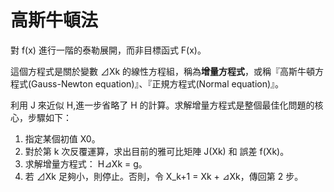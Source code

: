 # 高斯牛頓法

對 f(x) 進行一階的泰勒展開，而非目標函式 F(x)。

這個方程式是關於變數 ⊿Xk 的線性方程組，稱為**增量方程式**，或稱『高斯牛頓方程式(Gauss-Newton equation)』、『正規方程式(Normal equation)』。

利用 J 來近似 H,進一步省略了 H 的計算。求解增量方程式是整個最佳化問題的核心，步驟如下：

1. 指定某個初值 X0。
2. 對於第 k 次反覆運算，求出目前的雅可比矩陣 J(Xk) 和 誤差 f(Xk)。
3. 求解增量方程式： H⊿Xk = g。
4. 若 ⊿Xk 足夠小，則停止。否則，令 X_k+1 = Xk + ⊿Xk，傳回第 2 步。
